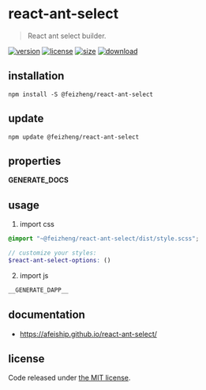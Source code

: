 # react-ant-select
> React ant select builder.

[![version][version-image]][version-url]
[![license][license-image]][license-url]
[![size][size-image]][size-url]
[![download][download-image]][download-url]

## installation
```shell
npm install -S @feizheng/react-ant-select
```

## update
```shell
npm update @feizheng/react-ant-select
```

## properties
__GENERATE_DOCS__

## usage
1. import css
  ```scss
  @import "~@feizheng/react-ant-select/dist/style.scss";

  // customize your styles:
  $react-ant-select-options: ()
  ```
2. import js
  ```js
__GENERATE_DAPP__
  ```

## documentation
- https://afeiship.github.io/react-ant-select/


## license
Code released under [the MIT license](https://github.com/afeiship/react-ant-select/blob/master/LICENSE.txt).

[version-image]: https://img.shields.io/npm/v/@feizheng/react-ant-select
[version-url]: https://npmjs.org/package/@feizheng/react-ant-select

[license-image]: https://img.shields.io/npm/l/@feizheng/react-ant-select
[license-url]: https://github.com/afeiship/react-ant-select/blob/master/LICENSE.txt

[size-image]: https://img.shields.io/bundlephobia/minzip/@feizheng/react-ant-select
[size-url]: https://github.com/afeiship/react-ant-select/blob/master/dist/react-ant-select.min.js

[download-image]: https://img.shields.io/npm/dm/@feizheng/react-ant-select
[download-url]: https://www.npmjs.com/package/@feizheng/react-ant-select

